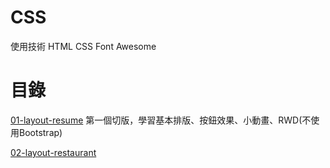 # CSS
使用技術
HTML
CSS
Font Awesome

# 目錄
[01-layout-resume](https://wenling7777777.github.io/CSS/01-layout-resume/index.html)
第一個切版，學習基本排版、按鈕效果、小動畫、RWD(不使用Bootstrap)

[02-layout-restaurant](https://wenling7777777.github.io/CSS/02-layout-restaurant/index.html)
